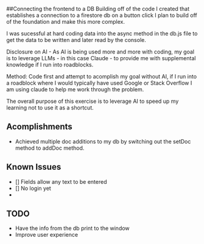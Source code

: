 ##Connecting the frontend to a DB
Building off of the code I created that establishes a connection to a firestore db on a button click I plan to build off of the foundation and make this more complex.

I was sucessful at hard coding data into the async method in the db.js file to get the data to be written and later read by the console. 

Disclosure on AI - As AI is being used more and more with coding, my goal is to leverage LLMs - in this case Claude - to provide me with supplemental knowledge if I run into roadblocks.

Method: Code first and attempt to acomplish my goal without AI, if I run into a roadblock where I would typically have used Google or Stack Overflow I am using claude to help me work through the problem.

The overall purpose of this exercise is to leverage AI to speed up my learning not to use it as a shortcut.

## Acomplishments
- Achieved multiple doc additions to my db by switching out the setDoc method to addDoc method.

## Known Issues
- [] Fields allow any text to be entered
- [] No login yet
- 

## TODO

- Have the info from the db print to the window
- Improve user experience
